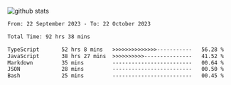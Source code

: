 
![github stats](https://github-readme-stats.vercel.app/api?username=realmahd1&show_icons=true&theme=codeSTACKr&hide_rank=true&count_private=true)

<!--START_SECTION:waka-->

```txt
From: 22 September 2023 - To: 22 October 2023

Total Time: 92 hrs 38 mins

TypeScript       52 hrs 8 mins   >>>>>>>>>>>>>>-----------   56.28 %
JavaScript       38 hrs 27 mins  >>>>>>>>>>---------------   41.52 %
Markdown         35 mins         -------------------------   00.64 %
JSON             28 mins         -------------------------   00.50 %
Bash             25 mins         -------------------------   00.45 %
```

<!--END_SECTION:waka-->
